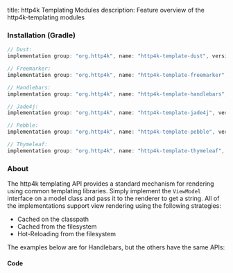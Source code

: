 title: http4k Templating Modules
description: Feature overview of the http4k-templating modules

### Installation (Gradle)

```groovy
// Dust: 
implementation group: "org.http4k", name: "http4k-template-dust", version: "4.16.2.0"

// Freemarker: 
implementation group: "org.http4k", name: "http4k-template-freemarker", version: "4.16.2.0"

// Handlebars: 
implementation group: "org.http4k", name: "http4k-template-handlebars", version: "4.16.2.0"

// Jade4j: 
implementation group: "org.http4k", name: "http4k-template-jade4j", version: "4.16.2.0"

// Pebble: 
implementation group: "org.http4k", name: "http4k-template-pebble", version: "4.16.2.0"

// Thymeleaf: 
implementation group: "org.http4k", name: "http4k-template-thymeleaf", version: "4.16.2.0"
```

### About
The http4k templating API provides a standard mechanism for rendering using common templating libraries. Simply implement the `ViewModel` interface on a model class and pass it to the renderer to get a string. All of the implementations support view rendering using the following strategies:

* Cached on the classpath
* Cached from the filesystem
* Hot-Reloading from the filesystem

The examples below are for Handlebars, but the others have the same APIs:

#### Code  [<img class="octocat"/>](https://github.com/http4k/http4k/blob/master/src/docs/guide/reference/templating/example.kt)

<script src="https://gist-it.appspot.com/https://github.com/http4k/http4k/blob/master/src/docs/guide/reference/templating/example.kt"></script>

[http4k]: https://http4k.org
